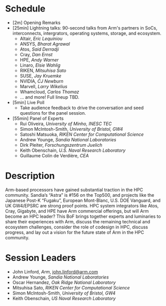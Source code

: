 # Schedule

* [2m] Opening Remarks
* [25min] Lightning talks: 90-second talks from Arm's partners in SoCs, interconnects, intergrators, operating systems, storage, and ecosystem.  
  * Altair, _Eric Lequiniou_
  * ANSYS, _Bharat Agrawal_
  * Atos, _Said Derradji_
  * Cray, _Dan Ernst_
  * HPE, _Andy Warner_
  * Linaro, _Elsie Wahlig_
  * RIKEN, _Mitsuhisa Sato_
  * SUSE, _Jay Kruemke_
  * NVIDIA, _CJ Newburn_
  * Marvell, _Larry Wikelius_
  * Whamcloud, _Carlos Thomaz_
  * ... and more!  Full lineup TBD.
* [5min] Live Poll
  * Take audience feedback to drive the conversation and seed questions for the panel session.
* [55min] Panel of Experts
  * Rui Oliveira, _University of Minho, INESC TEC_
  * Simon McIntosh-Smith, _University of Bristol, GW4_
  * Satoshi Matsuoka, _RIKEN Center for Computational Science_
  * Andrew Younge, _Sandia National Laboratories_
  * Dirk Pleiter, _Forschungszentrum Juelich_
  * Keith Obenschain, _U.S. Naval Research Laboratory_
  * Guillaume Colin de Verdière, _CEA_

# Description
Arm-based processors have gained substantial traction in the HPC community. Sandia’s “Astra” is #156 on the Top500, and projects like the Japanese Post-K “Fugaku”, European Mont-Blanc, U.S. DOE Vanguard, and UK GW4/EPSRC are strong proof points. HPC system integrators like Atos, Cray, Gigabyte, and HPE have Arm commercial offerings, but will Arm become an HPC leader? This BoF brings together experts and luminaries to share their experiences with Arm, discuss the remaining technical and ecosystem challenges, consider the role of codesign in HPC, discuss progress, and lay out a vision for the future state of Arm in the HPC community.

# Session Leaders
 * John Linford, _Arm_, <john.linford@arm.com>
 * Andrew Younge, _Sandia National Laboratories_
 * Oscar Hernandez, _Oak Ridge National Laboratory_
 * Mitsuhisa Sato, _RIKEN Center for Computational Science_
 * Simon McIntosh-Smith, _University of Bristol, GW4_
 * Keith Obenschain, _US Naval Research Laboratory_

